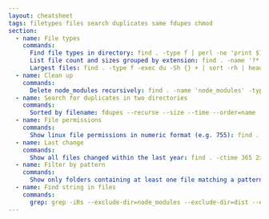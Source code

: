 ```yaml
---
layout: cheatsheet
tags: filetypes files search duplicates same fdupes chmod
section:
  - name: File types
    commands:
      Find file types in directory: find . -type f | perl -ne 'print $1 if m/\.([^.\/]+)$/' | sort -ub
      List file count and sizes grouped by extension: find . -name '?*.*' -type f -print0 | perl -0ne 'if (@s = stat$_){ ($ext = $_) =~ s/.*\.//s; $s{$ext} += $s[12]; $n{$ext}++; } END { for (sort{$s{$a} <=> $s{$b}} keys %s) { printf "%15d %6d %s\n",  $s{$_}<<9, $n{$_}, $_; } }' | numfmt --to=iec-i --suffix=B
      Largest files: find . -type f -exec du -Sh {} + | sort -rh | head -n 10
  - name: Clean up
    commands:
      Delete node_modules recursively: find . -name 'node_modules' -type d -prune -exec rm -rf '{}' +
  - name: Search for duplicates in two directories
    commands:
      Sorted by filename: fdupes --recurse --size --time --order=name ./folder1/ ./folder2/ > fdupes-sort-by-name.txt
  - name: File permissions
    commands:
      Show linux file permissions in numeric format (e.g. 755): find . -maxdepth 1 -printf "%m %f\n"
  - name: Last change
    commands:
      Show all files changed within the last year: find . -ctime 365 2>/dev/null
  - name: Filter by pattern
    commands:
      Show only folders containing at least one file matching a pattern: find . -iname "dsc_*" -printf "%h\n" | sort -u
  - name: Find string in files
    commands:
      grep: grep -iRs --exclude-dir=node_modules --exclude-dir=dist --exclude-dir=build --exclude-dir=.git --exclude=package-lock.json "string" .
---
```

